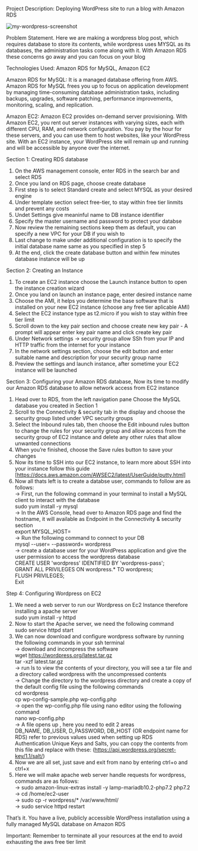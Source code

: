 Project Description: Deploying WordPress site to run a blog with Amazon RDS

![my-wordpress-screenshot](my-wordpress-screenshot)

Problem Statement. Here we are making a wordpress blog post, which requires database to store its contents, while wordpress uses MYSQL as its databases, the administration tasks come along with it. With Amazon RDS these concerns go away and you can focus on your blog 

Technologies Used: Amazon RDS for MySQL, Amazon EC2

Amazon RDS for MySQL: It is a managed database offering from AWS. Amazon RDS for MySQL frees you up to focus on application development by managing time-consuming database administration tasks, including backups, upgrades, software patching, performance improvements, monitoring, scaling, and replication.

Amazon EC2: Amazon EC2 provides on-demand server provisioning. With Amazon EC2, you rent out server instances with varying sizes, each with different CPU, RAM, and network configuration. You pay by the hour for these servers, and you can use them to host websites, like your WordPress site. With an EC2 instance, your WordPress site will remain up and running and will be accessible by anyone over the internet.

Section 1: Creating RDS database

1. On the AWS management console, enter RDS in the search bar and select RDS</br>
2. Once you land on RDS page, choose create database</br>
3. First step is to select Standard create and select MYSQL as your desired engine</br>
4. Under template section select free-tier, to stay within free tier linmits and prevent any costs</br>
5. Undet Settings give meaninful name to DB instance identifier</br>
6. Specify the master username and password to protect your databse</br>
7. Now review the remaining sections keep them as default, you can specify a new VPC for your DB if you wish to</br>
8. Last change to make under additional configuration is to specify the initial database name same as you specified in step 5</br>
9. At the end, click the create database button and within few minutes database instance will be up</br>
   
Section 2: Creating an Instance </br>
1. To create an EC2 instance choose the Launch instance button to open the instance creation wizard</br>
2. Once you land on launch an instance page, enter desired instance name</br>
3. Choose the AMI, it helps you determine the base software that is installed on your new EC2 instance (choose any free tier aplicable AMI)</br>
4. Select the EC2 instance type as t2.micro if you wish to stay within free tier limit</br>
5. Scroll down to the key pair section and choose create new key pair - A prompt will appear enter key pair name and click create key pair</br>
6. Under Network settings -> security group allow SSh from your IP and HTTP traffic from the internet for your instance</br>
7. In the network settings section, choose the edit button and enter suitable name and description for your security group name</br>
8. Preview the settings and launch instance, after sometime your EC2 instance will be launched</br>
 
Section 3: Configuring your Amazon RDS database, Now its time to modify our Amazon RDS database to allow network access from EC2 instance</br>
1. Head over to RDS, from the left navigation pane Choose the MySQL database you created in Section 1</br>
2. Scroll to the Connectivity & security tab in the display and choose the security group listed under VPC security groups</br>
3. Select the Inbound rules tab, then choose the Edit inbound rules button to change the rules for your security group and allow access from the security group of EC2 instance and delete any other rules that allow unwanted 
   connections</br>
4. When you’re finished, choose the Save rules button to save your changes</br>
5. Now its time to SSH into our EC2 instance, to learn more about SSH into your instance follow this guide [https://docs.aws.amazon.com/AWSEC2/latest/UserGuide/putty.html]</br>
6. Now all thats left is to create a databse user, commands to follow are as follows:</br>
   -> First, run the following command in your terminal to install a MySQL client to interact with the database</br>
     sudo yum install -y mysql</br>
   -> In the AWS Console, head over to Amazon RDS page and find the hostname, it will available as Endpoint in the Connectivity & security section</br>
      export MYSQL_HOST=<your-endpoint></br>
   -> Run the following command to connect to your DB</br>
      mysql --user=<user> --password=<password> wordpress</br>
   -> create a database user for your WordPress application and give the user permission to access the wordpress database</br>
      CREATE USER 'wordpress' IDENTIFIED BY 'wordpress-pass';</br>
      GRANT ALL PRIVILEGES ON wordpress.* TO wordpress;</br>
      FLUSH PRIVILEGES;</br>
      Exit</br>


Step 4: Configuring Wordpress on EC2
1. We need a web server to run our Wordpress on Ec2 Instance therefore installing a apache server</br>
   sudo yum install -y httpd</br>
2. Now to start the Apache server, we need the following command</br>
   sudo service httpd start</br>
3. We can now download and configure wordpress software by running the following commands in your ssh terminal</br>
   -> download and incompress the software</br>
      wget https://wordpress.org/latest.tar.gz</br>
      tar -xzf latest.tar.gz</br>
   -> run ls to view the contents of your directory, you will see a tar file and a directory called wordpress with the uncompressed contents</br>
   -> Change the directory to the wordpress directory and create a copy of the default config file using the following commands</br>
      cd wordpress</br>
      cp wp-config-sample.php wp-config.php</br>
   -> open the wp-config.php file using nano editor using the following command</br>
      nano wp-config.php</br>
   -> A file opens up , here you need to edit 2 areas</br>
      DB_NAME, DB_USER, D_PASSWORD, DB_HOST (OR endpoint name for RDS) refer to previous values used when setting up RDS</br>
      Authentication Unique Keys and Salts, you can copy the contents from this file and replace with these: (https://api.wordpress.org/secret-key/1.1/salt/)</br>
4. Now we are all set, just save and exit from nano by entering ctrl+o and ctrl+x</br>
5. Here we will make apache web server handle requests for wordpress, commands are as follows:</br>
   -> sudo amazon-linux-extras install -y lamp-mariadb10.2-php7.2 php7.2</br>
   -> cd /home/ec2-user</br>
   -> sudo cp -r wordpress/* /var/www/html/</br>
   -> sudo service httpd restart</br>

That’s it. You have a live, publicly accessible WordPress installation using a fully managed MySQL database on Amazon RDS</br>

Important:
Remember to terminate all your resources at the end to avoid exhausting the aws free tier limit 
